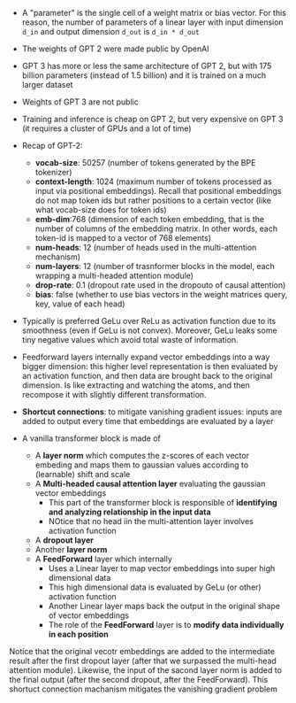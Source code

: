 - A "parameter" is the single cell of a weight matrix or bias vector. For this reason, the number of parameters of a linear layer with input dimension `d_in` and output dimension `d_out` is `d_in * d_out` 
- The weights of GPT 2 were made public by OpenAI
- GPT 3 has more or less the same architecture of GPT 2, but with 175 billion parameters (instead of 1.5 billion) and it is trained on a much larger dataset
- Weights of GPT 3 are not public
- Training and inference is cheap on GPT 2, but very expensive on GPT 3 (it requires a cluster of GPUs and a lot of time)
- Recap of GPT-2:
  - **vocab-size**: 50257 (number of tokens generated by the BPE tokenizer)
  - **context-length**: 1024 (maximum number of tokens processed as input via positional embeddings). Recall that positional embeddings do not map token ids but rather positions to a certain vector (like what vocab-size does for token ids)
  - **emb-dim**:768 (dimension of each token embedding, that is the number of columns of the embedding matrix. In other words, each token-id is mapped to a vector of 768 elements)
  - **num-heads**: 12 (number of heads used in the multi-attention mechanism)
  - **num-layers**: 12 (number of trasnformer blocks in the model, each wrapping a multi-headed attention module)
  - **drop-rate**: 0.1 (dropout rate used in the dropouto of causal attention)
  - **bias**: false (whether to use bias vectors in the weight matrices query, key, value of each head)

- Typically is preferred GeLu over ReLu as activation function due to its smoothness (even if GeLu is not convex). Moreover, GeLu leaks some tiny negative values which avoid total waste of information.
- Feedforward layers internally expand vector embeddings into a way bigger dimension: this higher level representation is then evaluated by an activation function, and then data are brought back to the original dimension. Is like extracting and watching the atoms, and then recompose it with slightly different transformation.
- **Shortcut connections**: to mitigate vanishing gradient issues: inputs are added to output every time that embeddings are evaluated by a layer

- A vanilla transformer block is made of 
  - A **layer norm** which computes the z-scores of each vector embeding and maps them to gaussian values according to (learnable) shift and scale
  - A **Multi-headed causal attention layer** evaluating the gaussian vector embeddings 
    - This part of the transformer block is responsible of **identifying and analyzing relationship in the input data**
    - NOtice that no head iin the multi-attention layer involves activation function
  - A **dropout layer**
  - Another **layer norm**
  - A **FeedForward** layer which internally
    - Uses a Linear layer to map vector embeddings into super high dimensional data
    - This high dimensional data is evaluated by GeLu (or other) activation function
    - Another Linear layer maps back the output in the original shape of vector embeddings
    - The role of the **FeedForward** layer is to **modify data individually in each position** 
  
Notice that the original vecotr embeddings are added to the intermediate result after the first dropout layer (after that we surpassed the multi-head attention module). Likewise, the input of the sacond layer norm is added to the final output (after the second dropout, after the FeedForward). This shortuct connection machanism mitigates the vanishing gradient problem